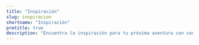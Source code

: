 ```yaml
---
title: "Inspiración"
slug: inspiracion
shortname: "Inspiración"
pretitle: true
description: "Encuentra la inspiración para tu próxima aventura con consejos, citas y experiencias únicas."
---
```




